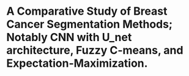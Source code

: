 # A Comparative Study of Breast Cancer Segmentation Methods; Notably CNN with U_net architecture, Fuzzy C-means, and Expectation-Maximization.
